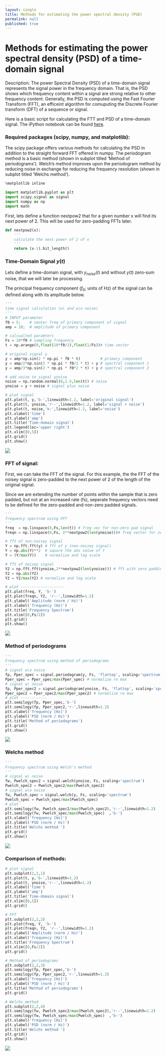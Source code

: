 ```yaml
---
layout: single
title: Methods for estimating the power spectral density (PSD) 
permalink: null
published: true
---
```



# Methods for estimating the power spectral density (PSD) of a time-domain signal

Description: The power Spectral Density (PSD) of a time-domain signal represents the signal power in the frequency domain.
That is, the PSD shows which frequency content within a signal are strong relative to other frequency content. Generally, the PSD is computed using the Fast Fourier Transform (FFT), an efficeint algorithm for comuputing the Discrete Fourier transform (DFT) of a sequence or signal.

Here is a basic script for calculating the FTT and PSD of a time-domain signal. The iPython notebook can be found 
[here](https://github.com/richkylet/iPython-signal-processing/blob/master/PSD_estimation.ipynb).

### Required packages (scipy, numpy, and matplotlib):


The scipy package offers various methods for calculating the PSD in addition to the straight forward FFT offered in numpy. The periodogram method is a basic method (shown in subplot titled ‘Method of periodograms’). Welch’s method improves upon the periodogram method by reducing noise in exchange for reducing the frequency resolution (shown in subplot titled ‘Welchs method’).


```python
%matplotlib inline

import matplotlib.pyplot as plt
import scipy.signal as signal
import numpy as np
import math
```

First, lets define a function nextpow2 that for a given number x will find its next power of 2. This will be used for zero-padding FFTs later. 



```python
def nextpow2(x):
    ''' 
    calculate the next power of 2 of x
    '''
    return (x-1).bit_length()
```

### Time-Domain Signal $y(t)$

Lets define a time-domain signal, with $y_{noise}(t)$ and without $y(t)$ zero-sum noise, that we will later be processing. 

The principal frequency component ($f_0$; units of Hz) of the signal can be defined along with its amplitude below. 


```python
'''
time signal calculation (w\ and w\o noise)
'''
# INPUT parameter
f0 = 5;    # center freq of primary component of signal
amp = 10;  # amplitude of primary component

# calcualted paramters
Fs = 10*f0 # sampling frequency 
t = np.arange(0,float(10*f0/2),float(1/Fs))# time vector

# original signal y 
y = amp*np.sin(2 * np.pi * f0 * t)         # primary component
y = amp/2*np.sin(2 * np.pi * f0/2 * t) + y # spectral component 1
y = amp/3*np.sin(2 * np.pi * f0*2 * t) + y # spectral component 2

# add noise to signal ynoise
noise = np.random.normal(0,1.5,len(t)) # noise
ynoise = y + noise # signal plus noise

# plot signal
plt.plot(t, y,'b-',linewidth=1.2, label='original signal')
plt.plot(t, ynoise,'r--',linewidth=1.2, label='signal + noise')
plt.plot(t, noise,'k:',linewidth=1.2, label='noise')
plt.xlabel('time')
plt.ylabel('amp')
plt.title('Time-domain signal')
plt.legend(loc='upper right')
plt.xlim([0,5])
plt.grid()
plt.show()
```




![]({{site.baseurl}}https://github.com/richkylet/richkylet.github.io/blob/master/_posts/figures/output_9_0.png?raw=true)

### FFT of signal: 

First, we can take the FFT of the signal. For this example, the the FFT of the noisey signal is zero-padded to the next power of 2 of the length of the original signal. 

Since we are extending the number of points within the sample that is zero padded, but not at an increased rate (fs), seperate frequency vectors need to be defined for the zero-padded and non-zero padded signals. 


```python
''' 
frequency spectrum using FFT
'''
freq  = np.linspace(0,Fs,len(t)) # freq vec for non-zero pad signal
freqn = np.linspace(0,Fs, 2**nextpow2(len(ynoise)))# freq vector for zero pad signal

# fft of non-noisey signal
Y = np.fft.fft(y) # fft of y (non-noisey signal)
Y = np.abs(Y)**2  # square the abs value of Y
Y = (Y/max(Y))    # normalize and log scale

# fft of noisey signal
Y2 = np.fft.fft(ynoise,2**nextpow2(len(ynoise))) # fft with zero padding to length Nzero
Y2 = np.abs(Y2) 
Y2 = Y2/max(Y2) # normalize and log scale

# plot --------------------
plt.plot(freq, Y, 'b-')
plt.plot(freqn, Y2, 'r--',linewidth=1.2)
plt.ylabel('Amplitude (norm / Hz)')
plt.xlabel('frequency (Hz)')
plt.title('Frequency Spectrum')
plt.xlim([0,Fs/2])
plt.grid()
plt.show()

```


![]({{site.baseurl}}https://github.com/richkylet/richkylet.github.io/blob/master/_posts/figures/output_12_0.png?raw=true)


### Method of periodograms


```python
'''
Frequency spectrum using method of periodograms
'''
# signal w\o noise
fp, Pper_spec = signal.periodogram(y, Fs, 'flattop', scaling='spectrum')
Pper_spec = Pper_spec/max(Pper_spec) # normalize re max
# signal w\ noise
fp, Pper_spec2 = signal.periodogram(ynoise, Fs, 'flattop', scaling='spectrum')
Pper_spec2 = Pper_spec2/max(Pper_spec2) # normalize re max
# plot ------------
plt.semilogy(fp, Pper_spec,'b-')
plt.semilogy(fp, Pper_spec2,'r-',linewidth=1.2)
plt.xlabel('frequency [Hz]')
plt.ylabel('PSD (norm / Hz)')
plt.title('Method of periodograms')
plt.grid()
plt.show()
```


![]({{site.baseurl}}https://github.com/richkylet/richkylet.github.io/blob/master/_posts/figures/output_14_0.png?raw=true)


### Welchs method


```python
'''
Frequency spectrum using Welch's method
'''
# signal w\ noise
fw, Pwelch_spec2 = signal.welch(ynoise, Fs, scaling='spectrum')
Pwelch_spec2 = Pwelch_spec2/max(Pwelch_spec2)
# signal w\o noise
fw, Pwelch_spec = signal.welch(y, Fs, scaling='spectrum')
Pwelch_spec = Pwelch_spec/max(Pwelch_spec)
# plot
plt.semilogy(fw, Pwelch_spec2/max(Pwelch_spec2),'r--',linewidth=1.2)
plt.semilogy(fw, Pwelch_spec/max(Pwelch_spec)  ,'b-')
plt.xlabel('frequency [Hz]')
plt.ylabel('PSD (norm / Hz)')
plt.title('Welchs method ')
plt.grid()
plt.show()
```


![]({{site.baseurl}}https://github.com/richkylet/richkylet.github.io/blob/master/_posts/figures/output_16_0.png?raw=true)


### Comparison of methods:


```python
# plot signal
plt.subplot(2,2,1)
plt.plot(t, y,'b-',linewidth=1.2)
plt.plot(t, ynoise,'r--',linewidth=1.2)
plt.xlabel('time')
plt.ylabel('amp')
plt.title('Time-domain signal')
plt.xlim([0,5])
plt.grid()

# FFT 
plt.subplot(2,2,2)
plt.plot(freq, Y, 'b-')
plt.plot(freqn, Y2, 'r--',linewidth=1.2)
plt.ylabel('Amplitude (norm / Hz)')
plt.xlabel('frequency (Hz)')
plt.title('Frequency Spectrum')
plt.xlim([0,Fs/2])
plt.grid()

# Method of periodograms 
plt.subplot(2,2,3)
plt.semilogy(fp, Pper_spec,'b-')
plt.semilogy(fp, Pper_spec2,'r-',linewidth=1.2)
plt.xlabel('frequency [Hz]')
plt.ylabel('PSD (norm / Hz)')
plt.title('Method of periodograms')
plt.grid()

# Welchs method
plt.subplot(2,2,4)
plt.semilogy(fw, Pwelch_spec2/max(Pwelch_spec2),'r--',linewidth=1.2)
plt.semilogy(fw, Pwelch_spec/max(Pwelch_spec)  ,'b-')
plt.xlabel('frequency [Hz]')
plt.ylabel('PSD (norm / Hz)')
plt.title('Welchs method ')
plt.grid()
plt.show()


```


![]({{site.baseurl}}https://github.com/richkylet/richkylet.github.io/blob/master/_posts/figures/output_18_0.png?raw=true)



```python

```
